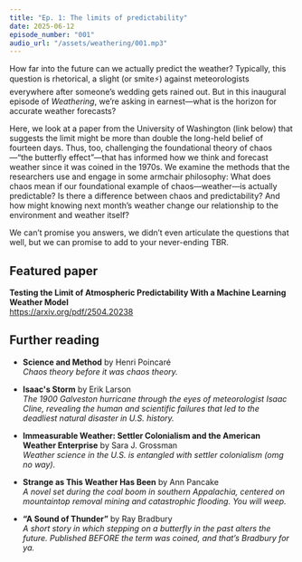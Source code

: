 ```yaml
---
title: "Ep. 1: The limits of predictability"
date: 2025-06-12
episode_number: "001"
audio_url: "/assets/weathering/001.mp3"
---
```


How far into the future can we actually predict the weather? Typically, this question is rhetorical, a slight (or smite⚡) against meteorologists everywhere after someone’s wedding gets rained out. But in this inaugural episode of _Weathering_, we’re asking in earnest—what is the horizon for accurate weather forecasts?

Here, we look at a paper from the University of Washington (link below) that suggests the limit might be more than double the long-held belief of fourteen days. Thus, too, challenging the foundational theory of chaos—“the butterfly effect”—that has informed how we think and forecast weather since it was coined in the 1970s. We examine the methods that the researchers use and engage in some armchair philosophy: What does chaos mean if our foundational example of chaos—weather—is actually predictable? Is there a difference between chaos and predictability? And how might knowing next month’s weather change our relationship to the environment and weather itself?

We can’t promise you answers, we didn’t even articulate the questions that well, but we can promise to add to your never-ending TBR.

## Featured paper

**Testing the Limit of Atmospheric Predictability With a Machine Learning Weather Model**  
<https://arxiv.org/pdf/2504.20238>

## Further reading

- **Science and Method** by Henri Poincaré  
  _Chaos theory before it was chaos theory._

- **Isaac's Storm** by Erik Larson  
  _The 1900 Galveston hurricane through the eyes of meteorologist Isaac Cline, revealing the human and scientific failures that led to the deadliest natural disaster in U.S. history._

- **Immeasurable Weather: Settler Colonialism and the American Weather Enterprise** by Sara J. Grossman  
  _Weather science in the U.S. is entangled with settler colonialism (omg no way)._

- **Strange as This Weather Has Been** by Ann Pancake  
  _A novel set during the coal boom in southern Appalachia, centered on mountaintop removal mining and catastrophic flooding. You will weep._

- **“A Sound of Thunder”** by Ray Bradbury  
  _A short story in which stepping on a butterfly in the past alters the future. Published BEFORE the term was coined, and that’s Bradbury for ya._
